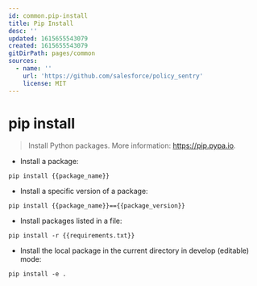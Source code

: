 ```yaml
---
id: common.pip-install
title: Pip Install
desc: ''
updated: 1615655543079
created: 1615655543079
gitDirPath: pages/common
sources:
  - name: ''
    url: 'https://github.com/salesforce/policy_sentry'
    license: MIT
---
```

# pip install

> Install Python packages.
> More information: <https://pip.pypa.io>.

- Install a package:

`pip install {{package_name}}`

- Install a specific version of a package:

`pip install {{package_name}}=={{package_version}}`

- Install packages listed in a file:

`pip install -r {{requirements.txt}}`

- Install the local package in the current directory in develop (editable) mode:

`pip install -e .`

